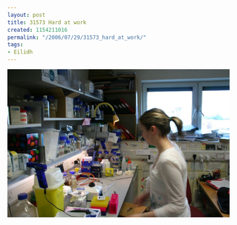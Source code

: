 ```yaml
---
layout: post
title: 31573 Hard at work
created: 1154211016
permalink: "/2006/07/29/31573_hard_at_work/"
tags:
- Eilidh
---
```


<img src="/image/images/IMG_1573.JPG"/>

